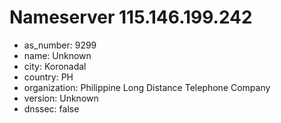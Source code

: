 # Nameserver 115.146.199.242

* as_number: 9299
* name: Unknown
* city: Koronadal
* country: PH
* organization: Philippine Long Distance Telephone Company
* version: Unknown
* dnssec: false
